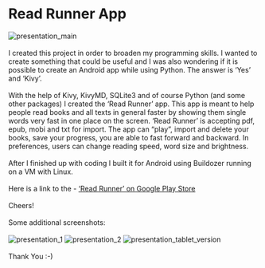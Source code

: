 # Read Runner App
![presentation_main](https://user-images.githubusercontent.com/59567076/122432535-b1808a00-cf95-11eb-950e-e4b67df482f5.gif)
<br><br>
I created this project in order to broaden my programming skills. I wanted to create something that could be useful and I was also wondering if it is possible to create an Android app while using Python. The answer is ‘Yes’ and ‘Kivy’.
<br><br>
With the help of Kivy, KivyMD, SQLite3 and of course Python (and some other packages) I created the ‘Read Runner’ app. This app is meant to help people read books and all texts in general faster by showing them single words very fast in one place on the screen. ‘Read Runner’ is accepting pdf, epub, mobi and txt for import. The app can “play”, import and delete your books, save your progress, you are able to fast forward and backward. In preferences, users can change reading speed, word size and brightness.
<br><br>
After I finished up with coding I built it for Android using Buildozer running on a VM with Linux.
<br><br>
Here is a link to the - <a href="https://play.google.com/store/apps/details?id=org.michalniemiec.read_runner" target="_blank">‘Read Runner’ on Google Play Store</a>
<br><br>
Cheers!
<br><br>
Some additional screenshots:
<br><br>
![presentation_1](https://user-images.githubusercontent.com/59567076/122432538-b2b1b700-cf95-11eb-93ed-2f89db717751.png)
![presentation_2](https://user-images.githubusercontent.com/59567076/122432536-b1808a00-cf95-11eb-8b68-9ad0524c53be.png)
![presentation_tablet_version](https://user-images.githubusercontent.com/59567076/122432519-ae859980-cf95-11eb-8c43-b3a2121d0e12.png)
<br><br>
Thank You :-)
